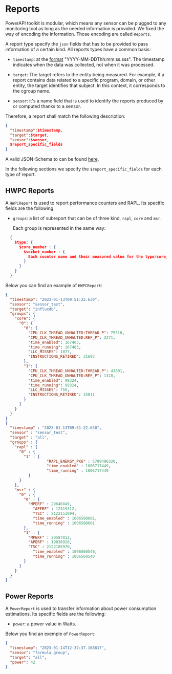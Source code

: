 # Reports

PowerAPI toolkit is modular, which means any sensor can be plugged to any monitoring
tool as long as the needed information is provided.
We fixed the way of encoding the information. Those encoding are called `Reports`.  

A report type specify the `json` fields that has to be provided to pass information of
a certain kind. All reports types have a common basis:


- `timestamp`: at the [format](https://en.wikipedia.org/wiki/ISO_8601) "YYYY-MM-DDThh\:mm\:ss\.sss". The timestamp indicates when the data was collected, not when it was processed.  

- `target`: The target refers to the entity being measured. For example, if a report contains data related to a specific program, domain, or other entity, the target identifies that subject. In this context, it corresponds to the cgroup name.

- `sensor`: it's a name field that is used to identify the reports produced by or computed thanks to a sensor.  

Therefore, a report shall match the following description: 

```json
{  
  "timestamp":$timestamp,
  "target":$target,
  "sensor":$sensor,
  $report_specific_fields
}
```

A valid JSON-Schema to can be found [here](https://raw.githubusercontent.com/powerapi-ng/powerapi-ng.github.io/refs/heads/master/docs/reference/reports/basis-reports.schema.json).

In the following sections we specify the `$report_specific_fields` for each type of report.

## HWPC Reports

A `HWPCReport` is used to report performance counters and RAPL.
Its specific fields are the following:

- `groups`: a list of subreport that can be of three kind, `rapl`, `core` and
  `msr`.

  Each group is represented in the same way:

```json
  {
    $type: {
      $core_number : {
        $socket_number : {
          Each counter name and their measured value for the type/core_number/socket_number considered triplet
        }
      }
    }
  }
```

Below you can find an example of `HWPCReport`:

```json
{
  "timestamp": "2023-01-13T09:51:22.630",
  "sensor": "sensor_test",
  "target": "influxdb",
  "groups": {
    "core": {
      "0": {
        "0": {
          "CPU_CLK_THREAD_UNHALTED:THREAD_P": 75510,
          "CPU_CLK_THREAD_UNHALTED:REF_P": 2271,
          "time_enabled": 167403,
          "time_running": 167403,
          "LLC_MISSES": 1077,
          "INSTRUCTIONS_RETIRED": 31693
        },
        "1": {
          "CPU_CLK_THREAD_UNHALTED:THREAD_P": 43801,
          "CPU_CLK_THREAD_UNHALTED:REF_P": 1318,
          "time_enabled": 99324,
          "time_running": 99324,
          "LLC_MISSES": 750,
          "INSTRUCTIONS_RETIRED": 15011
        }
      }
    }
  }
}
{
  "timestamp" : "2023-01-13T09:51:22.630",
  "sensor" : "sensor_test",
  "target" : "all",
  "groups" : {
    "rapl" : {
      "0" : {
        "1" : {
			      "RAPL_ENERGY_PKG" : 5709496320,
			      "time_enabled" : 1006717449,
			      "time_running" : 1006717449
          }
      }
    },
    "msr" : {
      "0" : {
        "0" : {
          "MPERF" : 29646849,
	        "APERF" : 12319312,
	        "TSC" : 2122153094,
	        "time_enabled" : 1006580601,
	        "time_running" : 1006580601
        },
        "1" : {
          "MPERF" : 20587012,
          "APERF" : 19838920,
          "TSC" : 2122185970,
	        "time_enabled" : 1006560540,
	        "time_running" : 1006560540
        }
      }
    }
  }
}

```

## Power Reports

A `PowerReport` is used to transfer information about power consumption estimations.
Its specific fields are the following:

- `power`: a power value in Watts.

Below you find an exemple of `PowerReport`:

```json
{
  "timestamp": "2023-01-14T12:37:37.168817",
  "sensor": "formula_group",
  "target": "all",
  "power": 42
}
```

<!-- ## Procfs Report

A `ProcfsReport` is used to transfer information about CPU usage of
process.
Its specific fields are the following:

- `global_cpu_usage` : The used percentage of the CPU.
- `usage`: A list of the monitored processes with their percentage of CPU usage.

Below you find an exemple of `ProcfsReport`:

```json
{
  "timestamp": "2023-01-14T12:37:37.168817",
  "sensor": "formula_group",
  "target": ["firefox_cgroup", "emacs_cgroup", "zsh_cgroup", "mongo_cgroup"],
  "usage": {
    "firefox_cgroup": 8.36,
    "emacs_cgroup": 5.52,
    "zsh_cgroup": 0.01,
    "mongo_cgroup": 0.64
  },
  "global_cpu_usage": 27.610000000000014
}
-->
